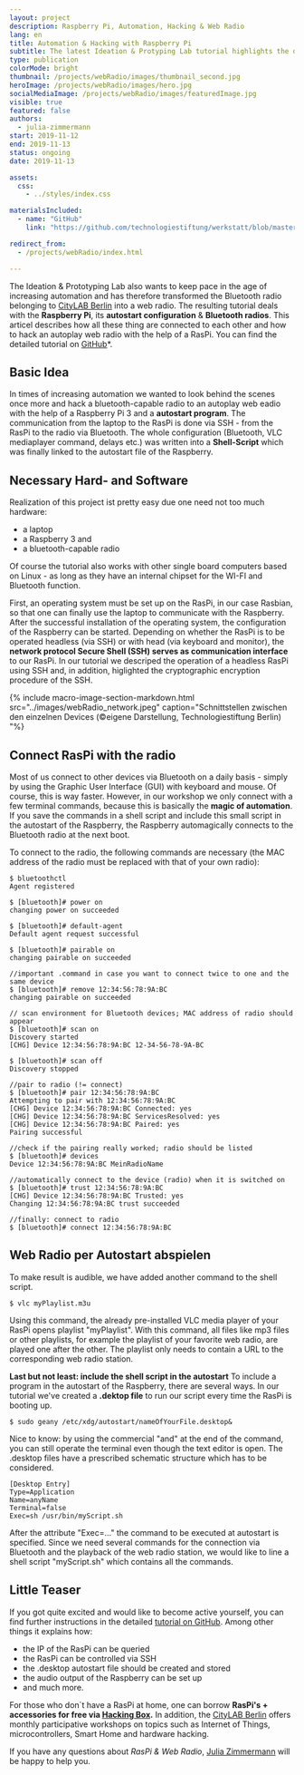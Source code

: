 ```yaml
---
layout: project
description: Raspberry Pi, Automation, Hacking & Web Radio
lang: en
title: Automation & Hacking with Raspberry Pi
subtitle: The latest Ideation & Protyping Lab tutorial highlights the depths of automation and explains 'How to hack your Bluetooth radio to Autoplay Web Radio'.
type: publication
colorMode: bright
thumbnail: /projects/webRadio/images/thumbnail_second.jpg
heroImage: /projects/webRadio/images/hero.jpg
socialMediaImage: /projects/webRadio/images/featuredImage.jpg
visible: true
featured: false
authors:
  - julia-zimmermann
start: 2019-11-12
end: 2019-11-13
status: ongoing
date: 2019-11-13

assets:
  css:
    - ../styles/index.css

materialsIncluded:
  - name: "GitHub"
    link: "https://github.com/technologiestiftung/werkstatt/blob/master/HowTo_WebRadio.md"

redirect_from:
  - /projects/webRadio/index.html

---
```


The Ideation & Prototyping Lab also wants to keep pace in the age of increasing automation and has therefore transformed the Bluetooth radio belonging to [CityLAB Berlin](https://www.citylab-berlin.org/) into a web radio. The resulting tutorial deals with the **Raspberry Pi**, its **autostart configuration** & **Bluetooth radios**. This articel describes how all these thing are connected to each other and how to hack an autoplay web radio with the help of a RasPi. You can find the detailed tutorial on [GitHub](https://github.com/technologiestiftung/werkstatt/blob/master/HowTo_WebRadio.md)*.

## Basic Idea
In times of increasing automation we wanted to look behind the scenes once more and hack a bluetooth-capable radio to an autoplay web eadio with the help of a Raspberry Pi 3 and a **autostart program**. The communication from the laptop to the RasPi is done via SSH - from the RasPi to the radio via Bluetooth. The whole configuration (Bluetooth, VLC mediaplayer command, delays etc.) was written into a **Shell-Script** which was finally linked to the autostart file of the Raspberry. 

## Necessary Hard- and Software
Realization of this project ist pretty easy due one need not too much hardware:
* a laptop
* a Raspberry 3 and
* a bluetooth-capable radio

Of course the tutorial also works with other single board computers based on Linux - as long as they have an internal chipset for the WI-FI and Bluetooth function.

First, an operating system must be set up on the RasPi, in our case Rasbian, so that one can finally use the laptop to communicate with the Raspberry. After the successful installation of the operating system, the configuration of the Raspberry can be started. Depending on whether the RasPi is to be operated headless (via SSH) or with head (via keyboard and monitor), the **network protocol Secure Shell (SSH) serves as communication interface** to our RasPi. In our tutorial we descriped the operation of a headless RasPi using SSH and, in addition, higlighted the cryptographic encryption procedure of the SSH.

{% include macro-image-section-markdown.html src="../images/webRadio_network.jpeg" caption="Schnittstellen zwischen den einzelnen Devices (©eigene Darstellung, Technologiestiftung Berlin) "%}

## Connect RasPi with the radio
Most of us connect to other devices via Bluetooth on a daily basis - simply by using the Graphic User Interface (GUI) with keyboard and mouse. Of course, this is way faster. However, in our workshop we only connect with a few terminal commands, because this is basically the **magic of automation**. If you save the commands in a shell script and include this small script in the autostart of the Raspberry, the Raspberry automagically connects to the Bluetooth radio at the next boot. 

To connect to the radio, the following commands are necessary (the MAC address of the radio must be replaced with that of your own radio):
```shell
$ bluetoothctl
Agent registered

$ [bluetooth]# power on
changing power on succeeded

$ [bluetooth]# default-agent
Default agent request successful

$ [bluetooth]# pairable on
changing pairable on succeeded

//important .command in case you want to connect twice to one and the same device
$ [bluetooth]# remove 12:34:56:78:9A:BC
changing pairable on succeeded

// scan environment for Bluetooth devices; MAC address of radio should appear
$ [bluetooth]# scan on
Discovery started
[CHG] Device 12:34:56:78:9A:BC 12-34-56-78-9A-BC

$ [bluetooth]# scan off
Discovery stopped

//pair to radio (!= connect)
$ [bluetooth]# pair 12:34:56:78:9A:BC
Attempting to pair with 12:34:56:78:9A:BC
[CHG] Device 12:34:56:78:9A:BC Connected: yes
[CHG] Device 12:34:56:78:9A:BC ServicesResolved: yes
[CHG] Device 12:34:56:78:9A:BC Paired: yes
Pairing successful

//check if the pairing really worked; radio should be listed
$ [bluetooth]# devices
Device 12:34:56:78:9A:BC MeinRadioName

//automatically connect to the device (radio) when it is switched on
$ [bluetooth]# trust 12:34:56:78:9A:BC
[CHG] Device 12:34:56:78:9A:BC Trusted: yes
Changing 12:34:56:78:9A:BC trust succeeded

//finally: connect to radio
$ [bluetooth]# connect 12:34:56:78:9A:BC
```

## Web Radio per Autostart abspielen

To make result is audible, we have added another command to the shell script.
```shell
$ vlc myPlaylist.m3u
```
Using this command, the already pre-installed VLC media player of your RasPi opens playlist "myPlaylist". With this command, all files like mp3 files or other playlists, for example the playlist of your favorite web radio, are played one after the other. The playlist only needs to contain a URL to the corresponding web radio station.

**Last but not least: include the shell script in the autostart** To include a program in the autostart of the Raspberry, there are several ways. In our tutorial we've created a **.dektop file** to run our script every time the RasPi is booting up. 
```shell
$ sudo geany /etc/xdg/autostart/nameOfYourFile.desktop&
```
Nice to know: by using the commercial "and" at the end of the command, you can still operate the terminal even though the text editor is open.
The .desktop files have a prescribed schematic structure which has to be considered.
```
[Desktop Entry]
Type=Application
Name=anyName
Terminal=false
Exec=sh /usr/bin/myScript.sh
```
After the attribute "Exec=..." the command to be executed at autostart is specified. Since we need several commands for the connection via Bluetooth and the playback of the web radio station, we would like to line a shell script "myScript.sh" which contains all the commands.

## Little Teaser

If you got quite excited and would like to become active yourself, you can find further instructions in the detailed [tutorial on GitHub](https://github.com/technologiestiftung/werkstatt/blob/master/HowTo_WebRadio.md). Among other things it explains how:
* the IP of the RasPi can be queried
* the RasPi can be controlled via SSH
* the .desktop autostart file should be created and stored
* the audio output of the Raspberry can be set up
* and much more.

For those who don`t have a RasPi at home, one can borrow **RasPi's + accessories for free via [Hacking Box](https://www.technologiestiftung-berlin.de/hackingbox/).** In addition, the [CityLAB Berlin](https://www.citylab-berlin.org/) offers monthly participative workshops on topics such as Internet of Things, microcontrollers, Smart Home and hardware hacking. 

If you have any questions about *RasPi & Web Radio*, [Julia Zimmermann](mailto:Zimmermann@technologiestiftung-berlin.de) will be happy to help you.